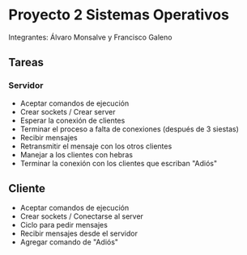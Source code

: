 # Proyecto 2 Sistemas Operativos
Integrantes: Álvaro Monsalve y Francisco Galeno

## Tareas
### Servidor
- Aceptar comandos de ejecución
- Crear sockets / Crear server 
- Esperar la conexión de clientes
- Terminar el proceso a falta de conexiones (después de 3 siestas)
- Recibir mensajes
- Retransmitir el mensaje con los otros clientes
- Manejar a los clientes con hebras
- Terminar la conexión con los clientes que escriban "Adiós"

## Cliente
- Aceptar comandos de ejecución
- Crear sockets / Conectarse al server
- Ciclo para pedir mensajes
- Recibir mensajes desde el servidor
- Agregar comando de "Adiós"